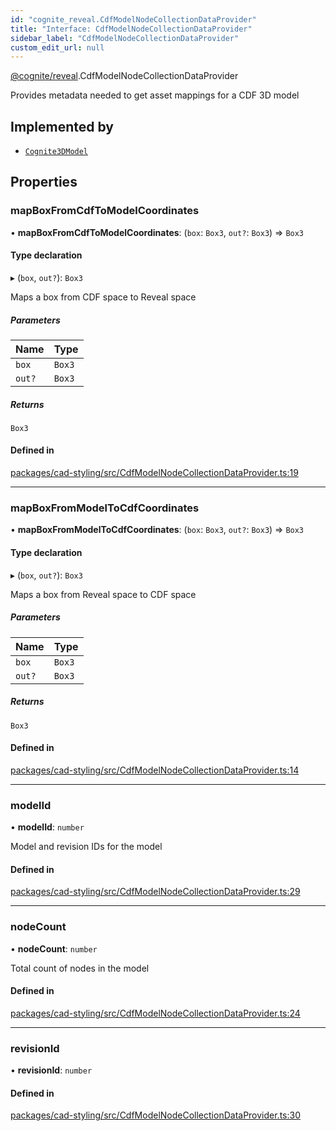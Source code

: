 ```yaml
---
id: "cognite_reveal.CdfModelNodeCollectionDataProvider"
title: "Interface: CdfModelNodeCollectionDataProvider"
sidebar_label: "CdfModelNodeCollectionDataProvider"
custom_edit_url: null
---
```


[@cognite/reveal](../modules/cognite_reveal.md).CdfModelNodeCollectionDataProvider

Provides metadata needed to get asset mappings for a CDF 3D model

## Implemented by

- [`Cognite3DModel`](../classes/cognite_reveal.Cognite3DModel.md)

## Properties

### mapBoxFromCdfToModelCoordinates

• **mapBoxFromCdfToModelCoordinates**: (`box`: `Box3`, `out?`: `Box3`) => `Box3`

#### Type declaration

▸ (`box`, `out?`): `Box3`

Maps a box from CDF space to Reveal space

##### Parameters

| Name | Type |
| :------ | :------ |
| `box` | `Box3` |
| `out?` | `Box3` |

##### Returns

`Box3`

#### Defined in

[packages/cad-styling/src/CdfModelNodeCollectionDataProvider.ts:19](https://github.com/cognitedata/reveal/blob/e3cde2deb/viewer/packages/cad-styling/src/CdfModelNodeCollectionDataProvider.ts#L19)

___

### mapBoxFromModelToCdfCoordinates

• **mapBoxFromModelToCdfCoordinates**: (`box`: `Box3`, `out?`: `Box3`) => `Box3`

#### Type declaration

▸ (`box`, `out?`): `Box3`

Maps a box from Reveal space to CDF space

##### Parameters

| Name | Type |
| :------ | :------ |
| `box` | `Box3` |
| `out?` | `Box3` |

##### Returns

`Box3`

#### Defined in

[packages/cad-styling/src/CdfModelNodeCollectionDataProvider.ts:14](https://github.com/cognitedata/reveal/blob/e3cde2deb/viewer/packages/cad-styling/src/CdfModelNodeCollectionDataProvider.ts#L14)

___

### modelId

• **modelId**: `number`

Model and revision IDs for the model

#### Defined in

[packages/cad-styling/src/CdfModelNodeCollectionDataProvider.ts:29](https://github.com/cognitedata/reveal/blob/e3cde2deb/viewer/packages/cad-styling/src/CdfModelNodeCollectionDataProvider.ts#L29)

___

### nodeCount

• **nodeCount**: `number`

Total count of nodes in the model

#### Defined in

[packages/cad-styling/src/CdfModelNodeCollectionDataProvider.ts:24](https://github.com/cognitedata/reveal/blob/e3cde2deb/viewer/packages/cad-styling/src/CdfModelNodeCollectionDataProvider.ts#L24)

___

### revisionId

• **revisionId**: `number`

#### Defined in

[packages/cad-styling/src/CdfModelNodeCollectionDataProvider.ts:30](https://github.com/cognitedata/reveal/blob/e3cde2deb/viewer/packages/cad-styling/src/CdfModelNodeCollectionDataProvider.ts#L30)
